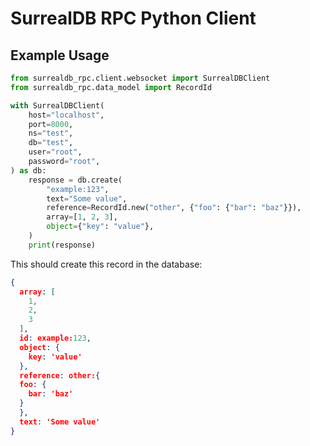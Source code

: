 # SurrealDB RPC Python Client

## Example Usage

```python
from surrealdb_rpc.client.websocket import SurrealDBClient
from surrealdb_rpc.data_model import RecordId

with SurrealDBClient(
    host="localhost",
    port=8000,
    ns="test",
    db="test",
    user="root",
    password="root",
) as db:
    response = db.create(
        "example:123",
        text="Some value",
        reference=RecordId.new("other", {"foo": {"bar": "baz"}}),
        array=[1, 2, 3],
        object={"key": "value"},
    )
    print(response)
```

This should create this record in the database:

```json
{
  array: [
    1,
    2,
    3
  ],
  id: example:123,
  object: {
    key: 'value'
  },
  reference: other:{
  foo: {
    bar: 'baz'
  }
  },
  text: 'Some value'
}
```
